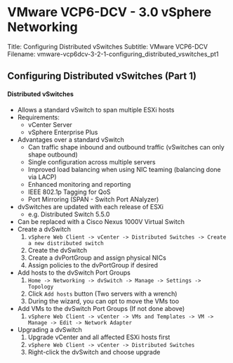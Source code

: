 VMware VCP6-DCV - 3.0 vSphere Networking
============================================================

Title: Configuring Distributed vSwitches
Subtitle: VMware VCP6-DCV
Filename: vmware-vcp6dcv-3-2-1-configuring_distributed_vswitches_pt1

Configuring Distributed vSwitches (Part 1)
------------------------------------------------------------

#### Distributed vSwitches

+ Allows a standard vSwitch to span multiple ESXi hosts
+ Requirements:
	- vCenter Server
	- vSphere Enterprise Plus
+ Advantages over a standard vSwitch
	- Can traffic shape inbound and outbound traffic (vSwitches can only shape outbound)
	- Single configuration across multiple servers
	- Improved load balancing when using NIC teaming (balancing done via LACP)
	- Enhanced monitoring and reporting
	- IEEE 802.1p Tagging for QoS
	- Port Mirroring (SPAN - Switch Port ANalyzer)
+ dvSwitches are updated with each release of ESXi
	- e.g. Distributed Switch 5.5.0
+ Can be replaced with a Cisco Nexus 1000V Virtual Switch
+ Create a dvSwitch
	1. `vSphere Web Client -> vCenter -> Distributed Switches -> Create a new distributed switch`
	2. Create the dvSwitch
	3. Create a dvPortGroup and assign physical NICs
	4. Assign policies to the dvPortGroup if desired
+ Add hosts to the dvSwitch Port Groups
	1. `Home -> Networking -> dvSwitch -> Manage -> Settings -> Topology`
	2. Click `Add hosts` button (Two servers with a wrench)
	3. During the wizard, you can opt to move the VMs too
+ Add VMs to the dvSwitch Port Groups (If not done above)
	1. `vSphere Web Client -> vCenter -> VMs and Templates -> VM -> Manage -> Edit -> Network Adapter`
+ Upgrading a dvSwitch
	1. Upgrade vCenter and all affected ESXi hosts first
	2. `vSphere Web Client -> vCenter -> Distributed Switches`
	3. Right-click the dvSwitch and choose upgrade

